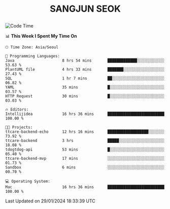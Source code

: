 <h1>
 <p align="center">
   SANGJUN SEOK
 </p>
</h1>

<!--START_SECTION:waka-->
![Code Time](http://img.shields.io/badge/Code%20Time-3%2C235%20hrs%2045%20mins-blue)

📊 **This Week I Spent My Time On** 

```text
🕑︎ Time Zone: Asia/Seoul

💬 Programming Languages: 
Java                     8 hrs 54 mins       █████████████░░░░░░░░░░░░   53.63 % 
PlantUML file            4 hrs 33 mins       ███████░░░░░░░░░░░░░░░░░░   27.43 % 
SQL                      1 hr 7 mins         ██░░░░░░░░░░░░░░░░░░░░░░░   06.82 % 
YAML                     35 mins             █░░░░░░░░░░░░░░░░░░░░░░░░   03.57 % 
HTTP Request             30 mins             █░░░░░░░░░░░░░░░░░░░░░░░░   03.03 % 

🔥 Editors: 
Intellijidea             16 hrs 36 mins      █████████████████████████   100.00 % 

🐱‍💻 Projects: 
ttcare-backend-echo      12 hrs 16 mins      ██████████████████░░░░░░░   73.92 % 
ttcare-backend           3 hrs               █████░░░░░░░░░░░░░░░░░░░░   18.08 % 
tdogtdog-api             53 mins             █░░░░░░░░░░░░░░░░░░░░░░░░   05.40 % 
ttcare-backend-mvp       17 mins             ░░░░░░░░░░░░░░░░░░░░░░░░░   01.73 % 
Sandbox                  6 mins              ░░░░░░░░░░░░░░░░░░░░░░░░░   00.70 % 

💻 Operating System: 
Mac                      16 hrs 36 mins      █████████████████████████   100.00 % 
```


 Last Updated on 29/01/2024 18:33:39 UTC
<!--END_SECTION:waka-->
